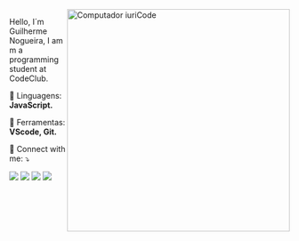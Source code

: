 <img src="https://raw.githubusercontent.com/MicaelliMedeiros/micaellimedeiros/master/image/computer-illustration.png" min-width="400px" max-width="400px" width="400px" align="right" alt="Computador iuriCode">

<p align="left"> 
  Hello, I´m Guilherme Nogueira, I am m a programming student at CodeClub.
</p>

<p align="left">
  🦄 Linguagens: <strong>JavaScript.</strong>
</p>

<p align="left">
  💼 Ferramentas: <strong>VScode, Git.</strong>
</p>

<p align="left">
  💌 Connect with me: ⤵️
</p>

<p align="left">
  <a href="https://mail.google.com/mail/" alt="Gmail">
  <img src="https://img.shields.io/badge/-Gmail-FF0000?style=flat-square&labelColor=FF0000&logo=gmail&logoColor=white&link=LINK-DO-SEU-EMAIL" /></a>

  <a href="https://www.linkedin.com/in/guilherme-nogueira-6524b8221/" alt="Linkedin">
  <img src="https://img.shields.io/badge/-Linkedin-0e76a8?style=flat-square&logo=Linkedin&logoColor=white&link=LINK-DO-SEU-LINKEDIN" /></a>

  <a href="https://api.whatsapp.com/send?phone=5519994439159" alt="WhatsApp">
  <img src="https://img.shields.io/badge/-WhatsApp-25d366?style=flat-square&labelColor=25d366&logo=whatsapp&logoColor=white&link=API-DO-SEU-WHATSAPP"/></a>



  <a href="https://www.instagram.com/oguilhermenog/" alt="Instagram">
  <img src="https://img.shields.io/badge/-Instagram-DF0174?style=flat-square&labelColor=DF0174&logo=instagram&logoColor=white&link=LINK-DO-SEU-INSTAGRAM"/></a>
</p>  
